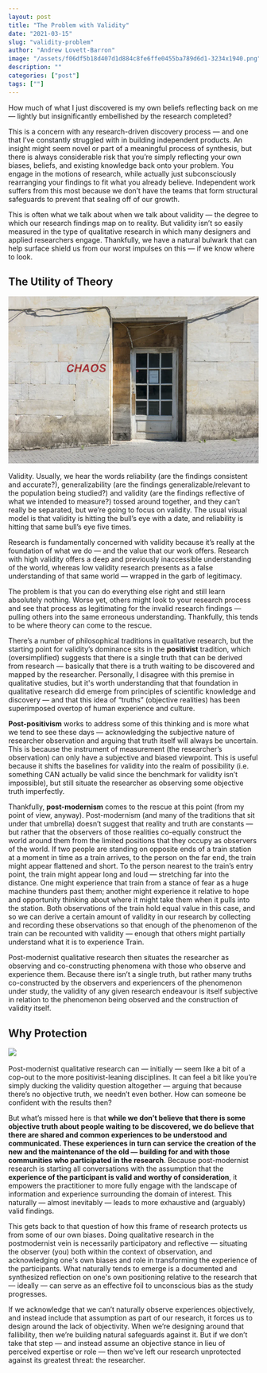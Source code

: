 ```yaml
---
layout: post
title: "The Problem with Validity"
date: "2021-03-15"
slug: "validity-problem"
author: "Andrew Lovett-Barron"
image: "/assets/f06df5b18d407d1d884c8fe6ffe0455ba789d6d1-3234x1940.png"
description: ""
categories: ["post"]
tags: [""]
---
```


How much of what I just discovered is my own beliefs reflecting back on me — lightly but insignificantly embellished by the research completed?

This is a concern with any research-driven discovery process — and one that I’ve constantly struggled with in building independent products. An insight might seem novel or part of a meaningful process of synthesis, but there is always considerable risk that you’re simply reflecting your own biases, beliefs, and existing knowledge back onto your problem. You engage in the motions of research, while actually just subconsciously rearranging your findings to fit what you already believe. Independent work suffers from this most because we don’t have the teams that form structural safeguards to prevent that sealing off of our growth.

This is often what we talk about when we talk about validity — the degree to which our research findings map on to reality. But validity isn’t so easily measured in the type of qualitative research in which many designers and applied researchers engage. Thankfully, we have a natural bulwark that can help surface shield us from our worst impulses on this — if we know where to look.

## **The Utility of Theory**

![](/assets/ac9a324f63e6c97dcfea793a2de8d4f9f560f7bd-800x533.png)

Validity. Usually, we hear the words reliability (are the findings consistent and accurate?), generalizability (are the findings generalizable/relevant to the population being studied?) and validity (are the findings reflective of what we intended to measure?) tossed around together, and they can’t really be separated, but we’re going to focus on validity. The usual visual model is that validity is hitting the bull’s eye with a date, and reliability is hitting that same bull’s eye five times.

Research is fundamentally concerned with validity because it’s really at the foundation of what we do — and the value that our work offers. Research with high validity offers a deep and previously inaccessible understanding of the world, whereas low validity research presents as a false understanding of that same world — wrapped in the garb of legitimacy.

The problem is that you can do everything else right and still learn absolutely nothing. Worse yet, others might look to your research process and see that process as legitimating for the invalid research findings — pulling others into the same erroneous understanding. Thankfully, this tends to be where theory can come to the rescue.

There’s a number of philosophical traditions in qualitative research, but the starting point for validity’s dominance sits in the **positivist** tradition, which (oversimplified) suggests that there is a single truth that can be derived from research — basically that there is a truth waiting to be discovered and mapped by the researcher. Personally, I disagree with this premise in qualitative studies, but it's worth understanding that that foundation in qualitative research did emerge from principles of scientific knowledge and discovery — and that this idea of “truths” (objective realities) has been superimposed overtop of human experience and culture.

**Post-positivism** works to address some of this thinking and is more what we tend to see these days — acknowledging the subjective nature of researcher observation and arguing that truth itself will always be uncertain. This is because the instrument of measurement (the researcher’s observation) can only have a subjective and biased viewpoint. This is useful because it shifts the baselines for validity into the realm of possibility (i.e. something CAN actually be valid since the benchmark for validity isn’t impossible), but still situate the researcher as observing some objective truth imperfectly.

Thankfully, **post-modernism** comes to the rescue at this point (from my point of view, anyway). Post-modernism (and many of the traditions that sit under that umbrella) doesn’t suggest that reality and truth are constants — but rather that the observers of those realities co-equally construct the world around them from the limited positions that they occupy as observers of the world. If two people are standing on opposite ends of a train station at a moment in time as a train arrives, to the person on the far end, the train might appear flattened and short. To the person nearest to the train’s entry point, the train might appear long and loud — stretching far into the distance. One might experience that train from a stance of fear as a huge machine thunders past them; another might experience it relative to hope and opportunity thinking about where it might take them when it pulls into the station. Both observations of the train hold equal value in this case, and so we can derive a certain amount of validity in our research by collecting and recording these observations so that enough of the phenomenon of the train can be recounted with validity — enough that others might partially understand what it is to experience Train.

Post-modernist qualitative research then situates the researcher as observing and co-constructing phenomena with those who observe and experience them. Because there isn’t a single truth, but rather many truths co-constructed by the observers and experiencers of the phenomenon under study, the validity of any given research endeavour is itself subjective in relation to the phenomenon being observed and the construction of validity itself.

## **Why Protection**

![](/assets/d78c0253e78fb0abd7b61c50dee0672d54859ab6-4050x2700.png)

Post-modernist qualitative research can — initially — seem like a bit of a cop-out to the more positivist-leaning disciplines. It can feel a bit like you’re simply ducking the validity question altogether — arguing that because there’s no objective truth, we needn’t even bother. How can someone be confident with the results then?

But what’s missed here is that **while we don’t believe that there is some objective truth about people waiting to be discovered, we do believe that there are shared and common experiences to be understood and communicated. These experiences in turn can service the creation of the new and the maintenance of the old — building for and with those communities who participated in the research**. Because post-modernist research is starting all conversations with the assumption that the **experience of the participant is valid and worthy of consideration**, it empowers the practitioner to more fully engage with the landscape of information and experience surrounding the domain of interest. This naturally — almost inevitably — leads to more exhaustive and (arguably) valid findings.

This gets back to that question of how this frame of research protects us from some of our own biases. Doing qualitative research in the postmodernist vein is necessarily participatory and reflective — situating the observer (you) both within the context of observation, and acknowledging one's own biases and role in transforming the experience of the participants. What naturally tends to emerge is a documented and synthesized reflection on one's own positioning relative to the research that — ideally — can serve as an effective foil to unconscious bias as the study progresses.

If we acknowledge that we can’t naturally observe experiences objectively, and instead include that assumption as part of our research, it forces us to design around the lack of objectivity. When we’re designing around that fallibility, then we’re building natural safeguards against it. But if we don’t take that step — and instead assume an objective stance in lieu of perceived expertise or role — then we’ve left our research unprotected against its greatest threat: the researcher.
